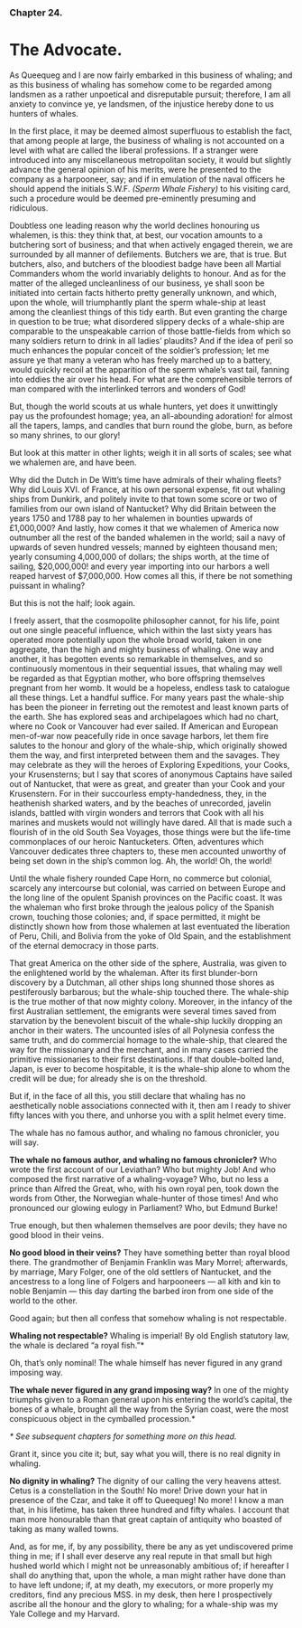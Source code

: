 ### Chapter 24. 
The Advocate.
=============


As Queequeg and I are now fairly embarked in this business of whaling; and as
this business of whaling has somehow come to be regarded among landsmen as a
rather unpoetical and disreputable pursuit; therefore, I am all anxiety to
convince ye, ye landsmen, of the injustice hereby done to us hunters of whales.

In the first place, it may be deemed almost superfluous to establish the fact,
that among people at large, the business of whaling is not accounted on a level
with what are called the liberal professions. If a stranger were introduced
into any miscellaneous metropolitan society, it would but slightly advance the
general opinion of his merits, were he presented to the company as a
harpooneer, say; and if in emulation of the naval officers he should append the
initials S.W.F. *(Sperm Whale Fishery)* to his visiting card, such a procedure
would be deemed pre-eminently presuming and ridiculous.

Doubtless one leading reason why the world declines honouring us whalemen, is
this: they think that, at best, our vocation amounts to a butchering sort of
business; and that when actively engaged therein, we are surrounded by all
manner of defilements. Butchers we are, that is true. But butchers, also, and
butchers of the bloodiest badge have been all Martial Commanders whom the world
invariably delights to honour. And as for the matter of the alleged
uncleanliness of our business, ye shall soon be initiated into certain facts
hitherto pretty generally unknown, and which, upon the whole, will triumphantly
plant the sperm whale-ship at least among the cleanliest things of this tidy
earth. But even granting the charge in question to be true; what disordered
slippery decks of a whale-ship are comparable to the unspeakable carrion of
those battle-fields from which so many soldiers return to drink in all ladies’
plaudits? And if the idea of peril so much enhances the popular conceit of the
soldier’s profession; let me assure ye that many a veteran who has freely
marched up to a battery, would quickly recoil at the apparition of the sperm
whale’s vast tail, fanning into eddies the air over his head. For what are the
comprehensible terrors of man compared with the interlinked terrors and wonders
of God!

But, though the world scouts at us whale hunters, yet does it unwittingly pay
us the profoundest homage; yea, an all-abounding adoration! for almost all the
tapers, lamps, and candles that burn round the globe, burn, as before so many
shrines, to our glory!

But look at this matter in other lights; weigh it in all sorts of scales; see
what we whalemen are, and have been.

Why did the Dutch in De Witt’s time have admirals of their whaling fleets? Why
did Louis XVI. of France, at his own personal expense, fit out whaling ships
from Dunkirk, and politely invite to that town some score or two of families
from our own island of Nantucket? Why did Britain between the years 1750 and
1788 pay to her whalemen in bounties upwards of £1,000,000? And lastly, how
comes it that we whalemen of America now outnumber all the rest of the banded
whalemen in the world; sail a navy of upwards of seven hundred vessels; manned
by eighteen thousand men; yearly consuming 4,000,000 of dollars; the ships
worth, at the time of sailing, $20,000,000! and every year importing into our
harbors a well reaped harvest of $7,000,000. How comes all this, if there be
not something puissant in whaling?

But this is not the half; look again.

I freely assert, that the cosmopolite philosopher cannot, for his life, point
out one single peaceful influence, which within the last sixty years has
operated more potentially upon the whole broad world, taken in one aggregate,
than the high and mighty business of whaling. One way and another, it has
begotten events so remarkable in themselves, and so continuously momentous in
their sequential issues, that whaling may well be regarded as that Egyptian
mother, who bore offspring themselves pregnant from her womb. It would be a
hopeless, endless task to catalogue all these things. Let a handful suffice.
For many years past the whale-ship has been the pioneer in ferreting out the
remotest and least known parts of the earth. She has explored seas and
archipelagoes which had no chart, where no Cook or Vancouver had ever sailed.
If American and European men-of-war now peacefully ride in once savage harbors,
let them fire salutes to the honour and glory of the whale-ship, which
originally showed them the way, and first interpreted between them and the
savages. They may celebrate as they will the heroes of Exploring Expeditions,
your Cooks, your Krusensterns; but I say that scores of anonymous Captains have
sailed out of Nantucket, that were as great, and greater than your Cook and
your Krusenstern. For in their succourless empty-handedness, they, in the
heathenish sharked waters, and by the beaches of unrecorded, javelin islands,
battled with virgin wonders and terrors that Cook with all his marines and
muskets would not willingly have dared. All that is made such a flourish of in
the old South Sea Voyages, those things were but the life-time commonplaces of
our heroic Nantucketers. Often, adventures which Vancouver dedicates three
chapters to, these men accounted unworthy of being set down in the ship’s
common log. Ah, the world! Oh, the world!

Until the whale fishery rounded Cape Horn, no commerce but colonial, scarcely
any intercourse but colonial, was carried on between Europe and the long line
of the opulent Spanish provinces on the Pacific coast.  It was the whaleman who
first broke through the jealous policy of the Spanish crown, touching those
colonies; and, if space permitted, it might be distinctly shown how from those
whalemen at last eventuated the liberation of Peru, Chili, and Bolivia from the
yoke of Old Spain, and the establishment of the eternal democracy in those
parts.

That great America on the other side of the sphere, Australia, was given to the
enlightened world by the whaleman. After its first blunder-born discovery by a
Dutchman, all other ships long shunned those shores as pestiferously barbarous;
but the whale-ship touched there. The whale-ship is the true mother of that now
mighty colony. Moreover, in the infancy of the first Australian settlement, the
emigrants were several times saved from starvation by the benevolent biscuit of
the whale-ship luckily dropping an anchor in their waters. The uncounted isles
of all Polynesia confess the same truth, and do commercial homage to the
whale-ship, that cleared the way for the missionary and the merchant, and in
many cases carried the primitive missionaries to their first destinations. If
that double-bolted land, Japan, is ever to become hospitable, it is the
whale-ship alone to whom the credit will be due; for already she is on the
threshold.

But if, in the face of all this, you still declare that whaling has no
aesthetically noble associations connected with it, then am I ready to shiver
fifty lances with you there, and unhorse you with a split helmet every time.

The whale has no famous author, and whaling no famous chronicler, you will say.

__The whale no famous author, and whaling no famous chronicler?__ Who wrote the
first account of our Leviathan? Who but mighty Job! And who composed the first
narrative of a whaling-voyage? Who, but no less a prince than Alfred the Great,
who, with his own royal pen, took down the words from Other, the Norwegian
whale-hunter of those times! And who pronounced our glowing eulogy in
Parliament? Who, but Edmund Burke!

True enough, but then whalemen themselves are poor devils; they have no good
blood in their veins.

__No good blood in their veins?__ They have something better than royal blood
there. The grandmother of Benjamin Franklin was Mary Morrel; afterwards, by
marriage, Mary Folger, one of the old settlers of Nantucket, and the ancestress
to a long line of Folgers and harpooneers — all kith and kin to noble Benjamin
— this day darting the barbed iron from one side of the world to the other.

Good again; but then all confess that somehow whaling is not respectable.

__Whaling not respectable?__ Whaling is imperial! By old English statutory law,
the whale is declared “a royal fish.”\*

Oh, that’s only nominal! The whale himself has never figured in any grand
imposing way.

__The whale never figured in any grand imposing way?__ In one of the mighty
triumphs given to a Roman general upon his entering the world’s capital, the
bones of a whale, brought all the way from the Syrian coast, were the most
conspicuous object in the cymballed procession.\*

_\* See subsequent chapters for something more on this head._

Grant it, since you cite it; but, say what you will, there is no real dignity
in whaling.

__No dignity in whaling?__ The dignity of our calling the very heavens attest.
Cetus is a constellation in the South! No more! Drive down your hat in presence
of the Czar, and take it off to Queequeg! No more! I know a man that, in his
lifetime, has taken three hundred and fifty whales. I account that man more
honourable than that great captain of antiquity who boasted of taking as many
walled towns.

And, as for me, if, by any possibility, there be any as yet undiscovered prime
thing in me; if I shall ever deserve any real repute in that small but high
hushed world which I might not be unreasonably ambitious of; if hereafter I
shall do anything that, upon the whole, a man might rather have done than to
have left undone; if, at my death, my executors, or more properly my creditors,
find any precious MSS. in my desk, then here I prospectively ascribe all the
honour and the glory to whaling; for a whale-ship was my Yale College and my
Harvard.



